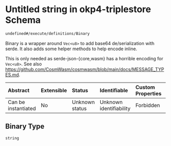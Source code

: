 # Untitled string in okp4-triplestore Schema

```txt
undefined#/execute/definitions/Binary
```

Binary is a wrapper around <code>Vec&lt;u8&gt;</code> to add base64 de/serialization with serde. It also adds some helper methods to help encode inline.

This is only needed as serde-json-{core,wasm} has a horrible encoding for <code>Vec&lt;u8&gt;</code>. See also <https://github.com/CosmWasm/cosmwasm/blob/main/docs/MESSAGE_TYPES.md>.

| Abstract            | Extensible | Status         | Identifiable            | Custom Properties | Additional Properties | Access Restrictions | Defined In                                                                     |
| :------------------ | :--------- | :------------- | :---------------------- | :---------------- | :-------------------- | :------------------ | :----------------------------------------------------------------------------- |
| Can be instantiated | No         | Unknown status | Unknown identifiability | Forbidden         | Allowed               | none                | [okp4-triplestore.json\*](schema/okp4-triplestore.json "open original schema") |

## Binary Type

`string`
